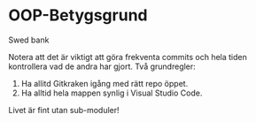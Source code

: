 # OOP-Betygsgrund
Swed bank

Notera att det är viktigt att göra frekventa commits och hela tiden kontrollera vad de andra har gjort. Två grundregler:
1. Ha allitd Gitkraken igång med rätt repo öppet.
2. Ha alltid hela mappen synlig i Visual Studio Code.

Livet är fint utan sub-moduler!